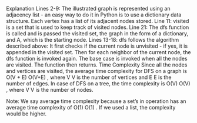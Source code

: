 Explanation
Lines 2-9: The illustrated graph is represented using an adjacency list - an easy way to do it in Python is to use a dictionary data structure. Each vertex has a list of its adjacent nodes stored.
Line 11: visited is a set that is used to keep track of visited nodes.
Line 21: The dfs function is called and is passed the visited set, the graph in the form of a dictionary, and A, which is the starting node.
Lines 13-18: dfs follows the algorithm described above:
It first checks if the current node is unvisited - if yes, it is appended in the visited set.
Then for each neighbor of the current node, the dfs function is invoked again.
The base case is invoked when all the nodes are visited. The function then returns.
Time Complexity
Since all the nodes and vertices are visited, the average time complexity for DFS on a graph is O(V + E)
O(V+E)
, where V
V
 is the number of vertices and E
E
 is the number of edges. In case of DFS on a tree, the time complexity is O(V)
O(V)
, where V
V
 is the number of nodes.

Note: We say average time complexity because a set’s in operation has an average time complexity of O(1)
O(1)
. If we used a list, the complexity would be higher.

